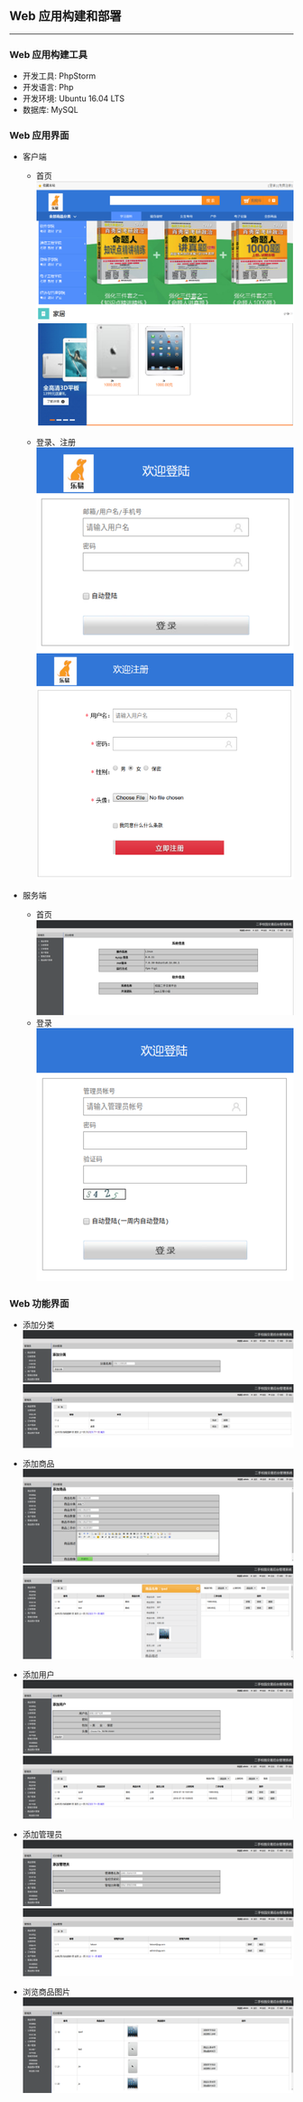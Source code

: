 ## Web 应用构建和部署
***
### Web 应用构建工具
* 开发工具: PhpStorm
* 开发语言: Php
* 开发环境: Ubuntu 16.04 LTS
* 数据库: MySQL

### Web 应用界面
* 客户端  
    * 首页 
    ![userIndex](images/userIndex.png)

    * 登录、注册  
    ![userLogin](images/userLogin.png)
    ![userReg](images/userReg.png)

* 服务端
    * 首页  
    ![adminIndex](images/adminIndex.png) 
    * 登录  
    ![adminLogin](images/adminLogin.png) 

### Web 功能界面
* 添加分类  
![addCart](images/addCart.png)
![listCart](images/listCart.png)

* 添加商品  
![addProduct](images/addProduct.png)
![listProduct](images/listProduct.png)

* 添加用户
![addUser](images/addUser.png)
![listUser](images/listUser.png)

* 添加管理员
![addAdmin](images/addAdmin.png)
![listAdmin](images/listAdmin.png)

* 浏览商品图片
![listProImage](images/listProImage.png)